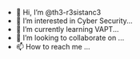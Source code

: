 - 👋 Hi, I’m @th3-r3sistanc3
- 👀 I’m interested in Cyber Security...
- 🌱 I’m currently learning VAPT...
- 💞️ I’m looking to collaborate on ...
- 📫 How to reach me ...

<!---
th3-r3sistanc3/th3-r3sistanc3 is a ✨ special ✨ repository because its `README.md` (this file) appears on your GitHub profile.
You can click the Preview link to take a look at your changes.
--->
